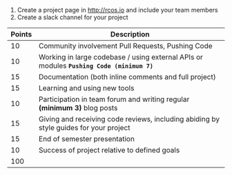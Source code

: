  1. Create a project page in http://rcos.io and include your team members
 2. Create a slack channel for your project

 
| Points |	Description |
| ------------- |-------------|
|10	|Community involvement Pull Requests, Pushing Code |
|10	| Working in large codebase / using external APIs or modules **`Pushing Code (minimum 7)`**|
|15	|Documentation (both inline comments and full project)|
|15	|Learning and using new tools|
|10	|Participation in team forum and writing regular **(minimum 3)** blog posts|
|15	|Giving and receiving code reviews, including abiding by style guides for your project|
|15	|End of semester presentation |
|10	|Success of project relative to defined goals|
|100	||
